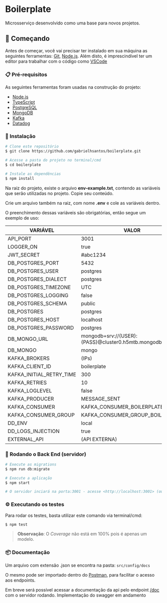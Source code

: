 # Boilerplate

Microsserviço desenvolvido como uma base para novos projetos.

## 🚀 Começando

Antes de começar, você vai precisar ter instalado em sua máquina as seguintes ferramentas:
[Git](https://git-scm.com), [Node.js](https://nodejs.org/en/).
Além disto, é imprescindível ter um editor para trabalhar com o código como [VSCode](https://code.visualstudio.com/)

### 📋 Pré-requisitos

As seguintes ferramentas foram usadas na construção do projeto:

- [Node.js](https://nodejs.org/en/)
- [TypeScript](https://www.typescriptlang.org/)
- [PostgreSQL](https://www.postgresql.org/download/)
- [MongoDB](https://www.mongodb.com/try/download/community)
- [Kafka](https://kafka.apache.org/downloads)
- [Datadog](https://www.datadoghq.com/)

### 🔧 Instalação

```bash
# Clone este repositório
$ git clone https://github.com/gabrielhsantos/boilerplate.git

# Acesse a pasta do projeto no terminal/cmd
$ cd boilerplate

# Instale as dependências
$ npm install
```

Na raiz do projeto, existe o arquivo **env-example.txt**, contendo as variáveis que serão utilizadas no projeto. Copie seu conteúdo.

Crie um arquivo também na raiz, com nome **.env** e cole as variáveis dentro.

O preenchimento dessas variáveis são obrigatórias, então segue um exemplo de uso:

VARIÁVEL  | VALOR
--------- | ------
API_PORT | 3001
LOGGER_ON | true
JWT_SECRET | #abc1234
DB_POSTGRES_PORT | 5432
DB_POSTGRES_USER | postgres
DB_POSTGRES_DIALECT | postgres
DB_POSTGRES_TIMEZONE | UTC
DB_POSTGRES_LOGGING | false
DB_POSTGRES_SCHEMA | public
DB_POSTGRES | postgres
DB_POSTGRES_HOST | localhost
DB_POSTGRES_PASSWORD | postgres
DB_MONGO_URL | mongodb+srv://(USER):(PASS)@cluster0.h5mtb.mongodb.net
DB_MONGO | mongo
KAFKA_BROKERS | (IPs)
KAFKA_CLIENT_ID | boilerplate
KAFKA_INITIAL_RETRY_TIME | 300
KAFKA_RETRIES | 10
KAFKA_LOGLEVEL | false
KAFKA_PRODUCER | MESSAGE_SENT
KAFKA_CONSUMER | KAFKA_CONSUMER_BOILERPLATE
KAFKA_CONSUMER_GROUP | KAFKA_CONSUMER_GROUP_BOILERPLATE
DD_ENV | local
DD_LOGS_INJECTION | true
EXTERNAL_API | (API EXTERNA)

### 🎲 Rodando o Back End (servidor)

```bash
# Execute as migrations
$ npm run db:migrate

# Execute a aplicação
$ npm start

# O servidor inciará na porta:3001 - acesse <http://localhost:3001> (ou a porta que foi definida no arquivo .env)
```

### ⚙️ Executando os testes

Para rodar os testes, basta utilizar este comando via terminal/cmd:

```bash
$ npm test
```

>**Observação**:
> O *Coverage* não está em 100% pois é apenas um modelo.

### 📦 Documentação

Um arquivo com extensão .json se encontra na pasta:
```src/config/docs```

O mesmo pode ser importado dentro do [Postman](https://www.postman.com/), para facilitar o acesso aos endpoints.

Em breve será possível acessar a documentação da api pelo endpoint [/doc](http://localhost:3001/api/docs/) com o servidor rodando. Implementação do swagger em andamento

